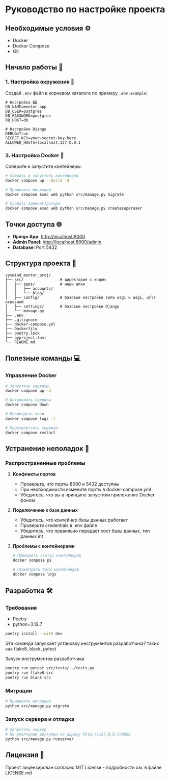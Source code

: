 # Руководство по настройке проекта

## Необходимые условия ⚙️
* Docker
* Docker Compose
* Git

## Начало работы 🚀

### 1. Настройка окружения 🔑
Создай `.env` файл в корневом каталоге по примеру `.env.example`:
```env
# Настройка БД
DB_NAME=mentor_app
DB_USER=postgres
DB_PASSWORD=postgres
DB_HOST=db

# Настройки Django
DEBUG=True
SECRET_KEY=your-secret-key-here
ALLOWED_HOSTS=localhost,127.0.0.1
```

### 3. Настройка Docker 🐋
Соберите и запустите контейнеры:
```bash
# Собрать и запустить контейнеры
docker compose up --build -d

# Применить миграции
docker compose exec web python src/manage.py migrate

# Создать администратора
docker compose exec web python src/manage.py createsuperuser
```

## Точки доступа 🌐
* **Django App**: [http://localhost:8000](http://localhost:8000)
* **Admin Panel**: [http://localhost:8000/admin](http://localhost:8000/admin)
* **Database**: Port 5432

## Структура проекта 📁
```
sysmind_mentor_proj/
├── src/                # директория с кодом
│   ├── apps/           # наши апки
│   │   ├── accounts/
│   │   └── blog/
│   ├── config/         # базовые настройки типа wsgi и asgi, urls основной
│   ├── settings/       # базовые настройки Django
│   └── manage.py
├── .env
├── .gitignore
├── docker-compose.yml
├── Dockerfile
├── poetry.lock
├── pyproject.toml
└── README.md
```

## Полезные команды 💻

### Управление Docker
```bash
# Запустить сервисы
docker compose up -d

# Остановить сервисы
docker compose down

# Посмотреть логи
docker compose logs -f

# Перезапустить сервисы
docker compose restart
```
## Устранение неполадок 🔧

### Распространенные проблемы
1. **Конфликты портов**
   * Проверьте, что порты 8000 и 5432 доступны 
   * При необходимости измените порты в docker-compose.yml
   * Убедитесь, что вы в принципе запустили приложение Docker фоном

2. **Подключение к базе данных**
   * Убедитесь, что контейнер базы данных работает
   * Проверьте credentials в .env файле
   * Убедитесь, что правильно передает хост базы данных, тип данных int

3. **Проблемы с контейнерами**
   ```bash
   # Проверить статус контейнеров
   docker compose ps
   
   # Посмотреть логи контейнеров
   docker compose logs
   ```

## Разработка 🛠️

### Требования

* Poetry
* python=3.12.7

```bash
poetry install --with dev 
```

Эта команда запускает установку инструментов разработчика? таких как flake8, black, pytest

Запуск инструментов разработчика

```bash
poetry run pytest src/tests/../tests.py
poetry run flake8 src
poetry run black src
```

### Миграции
```bash
# Применить миграции
python src/manage.py migrate
```

### Запуск сервера и отладка
```bash
# Запустить сервер
# По умолчанию доступен по адресу http://127.0.0.1:8000
python src/manage.py runserver
```

## Лицензия 📄
Проект лицензирован согласно MIT License - подробности см. в файле LICENSE.md

